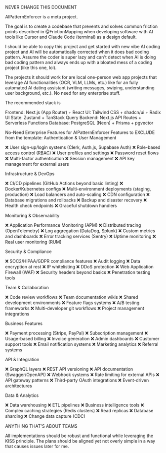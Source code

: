 NEVER CHANGE THIS DOCUMENT

AIPatternEnforcer is a meta project.

The goal is to create a codebase that prevents and solves common friction points described in @FrictionMapping when developing software with AI tools like Cursor and Claude Code (terminal) as a design default.

I should be able to copy this project and get started with new vibe AI coding project and AI will be automatically corrected when it does bad coding pattern. Assume the coder is super lazy and can't detect when AI is doing bad coding pattern and always ends up with a bloated mess of a coding project (like this one, lol).

The projects it should work for are local one-person web app projects that leverage AI functionalities (OCR, VLM, LLMs, etc.) like for an fully automated AI dating assistant (writing messages, swiping, understanding user background, etc.). No need for any enterprise stuff.

The recommended stack is

Frontend: Next.js (App Router) + React
UI: Tailwind CSS + shadcn/ui + Radix UI
State: Zustand + TanStack Query
Backend: Next.js API Routes + Serverless Functions
Database: PostgreSQL (Neon) + Prisma + pgvector


No-Need Enterprise Features for AIPatternEnforcer
Features to EXCLUDE from the template:
Authentication & User Management

❌ User sign-up/login systems (Clerk, Auth.js, Supabase Auth)
❌ Role-based access control (RBAC)
❌ User profiles and settings
❌ Password reset flows
❌ Multi-factor authentication
❌ Session management
❌ API key management for external users

Infrastructure & DevOps

❌ CI/CD pipelines (GitHub Actions beyond basic linting)
❌ Docker/Kubernetes configs
❌ Multi-environment deployments (staging, production)
❌ Load balancers and auto-scaling
❌ CDN configuration
❌ Database migrations and rollbacks
❌ Backup and disaster recovery
❌ Health check endpoints
❌ Graceful shutdown handlers

Monitoring & Observability

❌ Application Performance Monitoring (APM)
❌ Distributed tracing (OpenTelemetry)
❌ Log aggregation (DataDog, Splunk)
❌ Custom metrics and dashboards
❌ Error tracking services (Sentry)
❌ Uptime monitoring
❌ Real user monitoring (RUM)

Security & Compliance

❌ SOC2/HIPAA/GDPR compliance features
❌ Audit logging
❌ Data encryption at rest
❌ IP whitelisting
❌ DDoS protection
❌ Web Application Firewall (WAF)
❌ Security headers beyond basics
❌ Penetration testing tools

Team & Collaboration

❌ Code review workflows
❌ Team documentation wikis
❌ Shared development environments
❌ Feature flags systems
❌ A/B testing frameworks
❌ Multi-developer git workflows
❌ Project management integrations

Business Features

❌ Payment processing (Stripe, PayPal)
❌ Subscription management
❌ Usage-based billing
❌ Invoice generation
❌ Admin dashboards
❌ Customer support tools
❌ Email notification systems
❌ Marketing analytics
❌ Referral systems

API & Integration

❌ GraphQL layers
❌ REST API versioning
❌ API documentation (Swagger/OpenAPI)
❌ Webhook systems
❌ Rate limiting for external APIs
❌ API gateway patterns
❌ Third-party OAuth integrations
❌ Event-driven architectures

Data & Analytics

❌ Data warehousing
❌ ETL pipelines
❌ Business intelligence tools
❌ Complex caching strategies (Redis clusters)
❌ Read replicas
❌ Database sharding
❌ Change data capture (CDC)

ANYTHING THAT'S ABOUT TEAMS



All implementations should be robust and functional while leveraging the KISS principle. The plans should be aligned yet not overly simple in a way that causes issues later for me.
